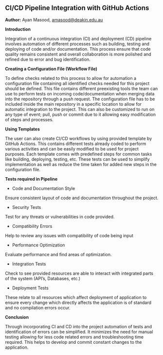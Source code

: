 ﻿## CI/CD Pipeline Integration with GitHub Actions

**Author:** Ayan Masood, [amasood@deakin.edu.au](mailto:amasood@deakin.edu.au)

**Introduction**

Integration of a continuous integration (CI) and deployment (CD) pipeline involves automation of
different processes such as building, testing and deploying of code and/or documentation. This
process ensure that code quality remains consistent and overall collaboration is more polished and
refined due to error and bug identification.

**Creating a Configuration File (Workflow File)**

To define checks related to this process to allow for automation a configuration file containing all
identified checks needed for this project should be defined. This file contains different
preexisting tools the team can use to perform tests on incoming code/documentation when merging data
into the repository through a push request. The configuration file has to be included inside the
main repository in a specific location to allow for automatic integration to the project. This can
also be customized to run on any type of event; pull, push or commit due to it allowing easy
modification of steps and processes.

**Using Templates**

The user can also create CI/CD workflows by using provided template by GitHub Actions. This contains
different tests already coded to perform various activities and can be easily modified to be used
for project purposes. Each template comes with predefined steps for common tasks like building,
deploying, testing, etc. These tests can be used to simplify implementation as well as reduce the
time taken for added new steps in the configuration file.

**Tests required in Pipeline**

- Code and Documentation Style

Ensure consistent layout of code and documentation throughout the project.

- Security Tests

Test for any threats or vulnerabilities in code provided.

- Compatibility Errors

Help to review any issues with compatibility of code being input

- Performance Optimization

Evaluate performance and find areas of optimization.

- Integration Tests

Check to see provided resources are able to interact with integrated parts of the system (API’s,
Databases, etc.)

- Deployment Tests

These relate to all resources which affect deployment of application to ensure every change which
directly affects the application is of standard and no compilation errors occur.

**Conclusion**

Through incorporating CI and CD into the project automation of tests and identification of errors
can be simplified. It minimizes the need for manual testing allowing for less code related errors
and troubleshooting time required. This helps to develop and commit constant changes to the
application.
